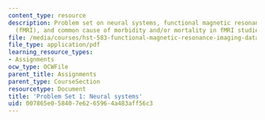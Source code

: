 ```yaml
---
content_type: resource
description: Problem set on neural systems, functional magnetic resonance imaging
  (fMRI), and common cause of morbidity and/or mortality in fMRI studies.
file: /media/courses/hst-583-functional-magnetic-resonance-imaging-data-acquisition-and-analysis-fall-2008/007865e058407e6265964a483aff56c3_ps1.pdf
file_type: application/pdf
learning_resource_types:
- Assignments
ocw_type: OCWFile
parent_title: Assignments
parent_type: CourseSection
resourcetype: Document
title: 'Problem Set 1: Neural systems'
uid: 007865e0-5840-7e62-6596-4a483aff56c3
---
```

